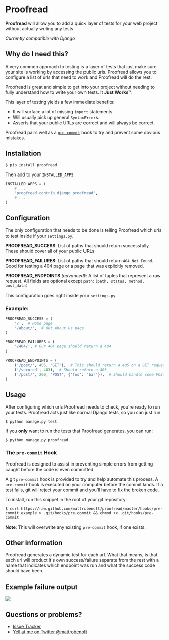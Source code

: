 # Proofread
**Proofread** will allow you to add a quick layer of tests for your web project without actually writing any tests.

*Currently compatible with Django*

## Why do I need this?
A very common approach to testing is a layer of tests that just make sure your site is working by accessing the public urls. Proofread allows you to configure a list of urls that need to work and Proofread will do the rest.

Proofread is great and simple to get into your project without needing to fully understand how to write your own tests. It **Just Works™**.

This layer of testing yields a few immediate benefits:

 * It will surface a lot of missing `import` statements.
 * Will usually pick up general `SyntaxError`s.
 * Asserts that your public URLs are correct and will always be correct.

Proofread pairs well as a [`pre-commit`](#the-pre-commit-hook) hook to try and prevent some obvious mistakes.

## Installation
```
$ pip install proofread
```

Then add to your `INSTALLED_APPS`:
```python
INSTALLED_APPS = (
    # ...
    'proofread.contrib.django_proofread',
    # ...
)
```

## Configuration
The only configuration that needs to be done is telling Proofread which urls to test inside if your `settings.py`.

**PROOFREAD_SUCCESS**: List of paths that should return successfully. These should cover all of your public URLs

**PROOFREAD_FAILURES**: List of paths that should return `404 Not Found`. Good for testing a 404 page or a page that was explicitly removed.

**PROOFREAD_ENDPOINTS** *(advanced)*: A list of tuples that represent a raw request. All fields are optional except `path`: `(path, status, method, post_data)`

This configuration goes right inside your `settings.py`.

### Example:
```python
PROOFREAD_SUCCESS = (
    '/',  # Home page
    '/about/',  # Out About Us page
)

PROOFREAD_FAILURES = (
    '/404/', # Our 404 page should return a 404
)

PROOFREAD_ENDPOINTS = (
    ('/post/', 405, 'GET'),  # This should return a 405 on a GET request
    ('/secured', 403),  # Should return a 403
    ('/post/', 200, 'POST', {'foo': 'bar'}),  # Should handle some POST data
)
```

## Usage
After configuring which urls Proofread needs to check, you're ready to run your tests. Proofread acts just like normal Django tests, so you can just run:

```
$ python manage.py test
```

If you **only** want to run the tests that Proofread generates, you can run:

```
$ python manage.py proofread
```

### The `pre-commit` Hook
Proofread is designed to assist in preventing simple errors from getting caught before the code is even committed.

A git `pre-commit` hook is provided to try and help automate this process. A `pre-commit` hook is executed on your computer before the commit lands. If a test fails, git will reject your commit and you'll have to fix the broken code.

To install, run this snippet in the root of your git repository:

```
$ curl https://raw.github.com/mattrobenolt/proofread/master/hooks/pre-commit.example > .git/hooks/pre-commit && chmod +x .git/hooks/pre-commit
```

**Note**: This will overwrite any existing `pre-commit` hook, if one exists.

## Other information
Proofread generates a dynamic test for each url. What that means, is that each url will product it's own success/failure separate from the rest with a name that indicates which endpoint was run and what the success code should have been.

## Example failure output
![](http://i.imgur.com/m0hLTqC.png)

## Questions or problems?
 * [Issue Tracker](https://github.com/mattrobenolt/proofread/issues)
 * [Yell at me on Twitter @mattrobenolt](https://twitter.com/mattrobenolt)
